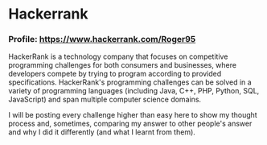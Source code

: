 # Hackerrank

### Profile: https://www.hackerrank.com/Roger95

HackerRank is a technology company that focuses on competitive programming challenges for both consumers and businesses, where developers compete by trying to program according to provided specifications. HackerRank's programming challenges can be solved in a variety of programming languages (including Java, C++, PHP, Python, SQL, JavaScript) and span multiple computer science domains.

I will be posting every challenge higher than easy here to show my thought process and, sometimes, comparing my answer to other people's answer and why I did it differently (and what I learnt from them).
